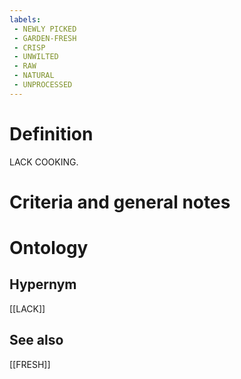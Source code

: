 ```yaml
---
labels: 
 - NEWLY PICKED
 - GARDEN-FRESH
 - CRISP
 - UNWILTED
 - RAW
 - NATURAL
 - UNPROCESSED
---
```


# Definition
LACK COOKING.
# Criteria and general notes
# Ontology

## Hypernym
[[LACK]]
## See also
[[FRESH]]
